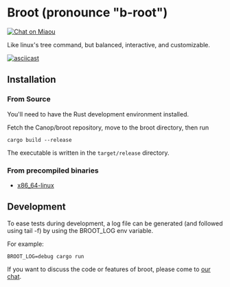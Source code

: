 # Broot (pronounce "b-root")

[![Chat on Miaou](https://miaou.dystroy.org/static/shields/room-fr.svg?v=1)](https://miaou.dystroy.org/3?Code_et_Croissants)

Like linux's tree command, but balanced, interactive, and customizable.

[![asciicast](https://asciinema.org/a/L9BERj8FBr1Gndambvoj1aZth.svg)](https://asciinema.org/a/L9BERj8FBr1Gndambvoj1aZth)

## Installation

### From Source

You'll need to have the Rust development environment installed.

Fetch the Canop/broot repository, move to the broot directory, then run

    cargo build --release

The executable is written in the `target/release` directory.


### From precompiled binaries

* [x86_64-linux](https://dystroy.org/broot/x86_64-linux/broot)

## Development

To ease tests during development, a log file can be generated (and followed using tail -f) by using the BROOT_LOG env variable.

For example:

    BROOT_LOG=debug cargo run

If you want to discuss the code or features of broot, please come to [our chat](https://miaou.dystroy.org/3?Code_et_Croissants).
